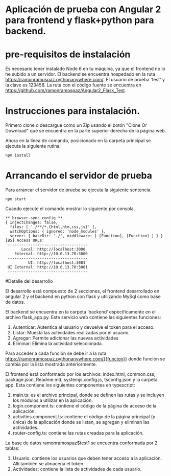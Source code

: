 # Aplicación de prueba con Angular 2 para frontend y flask+python para backend.

# pre-requisitos de instalación

Es necesario tener instalado Node 6 en tu máquina, ya que el frontend no lo he subido a un servidor. 
El backend se encuentra hospedado en la ruta https://ramonramospaz.pythonanywhere.com/. El usuario de prueba 'test' y la clave es 123456. La ruta con el código fuente se encuentra en https://github.com/ramonramospaz/Angular2_Flask_Test.

# Instrucciones para instalación.

Primero clone o descargue como un Zip usando el botón "Clone Or Download" que se encuentra en la parte superior derecha de la página web.

Ahora en la línea de comando, posicionado en la carpeta principal se ejecuta la siguiente rutina:

    npm install
    
# Arrancando el servidor de prueba

Para arrancar el servidor de prueba se ejecuta la siguiente sentencia.

	npm start

Cuando ejecute el comando mostrar lo siguiente por consola.

```
** browser-sync config **
{ injectChanges: false,
  files: [ './**/*.{html,htm,css,js}' ],
  watchOptions: { ignored: 'node_modules' },
  server: { baseDir: './', middleware: [ [Function], [Function] ] } }
[BS] Access URLs:
 -----------------------------------
       Local: http://localhost:3000
    External: http://10.0.13.70:3000
 -----------------------------------
          UI: http://localhost:3001
 UI External: http://10.0.13.70:3001
 -----------------------------------
```

#Detalle del desarrollo

El desarrollo está compuesto de 2 secciones, el frontend desarrollado en angular 2 y el backend en python con flask y utilizando MySql como base de datos.

El backend se encuentra en la carpeta ‘backend’ específicamente en el archivo flask_app.py. Este servicio web contiene las siguientes funciones:
1) Autenticar: Autentica al usuario y devuelve el token para el acceso.
2) Listar: Muesta las actividades realizadas por el usuario.
3) Agregar: Permite adicionar las nuevas actividades
4) Eliminar: Elimina la actividad seleccionada.

Para acceder a cada función se debe ir a la ruta https://ramonramospaz.pythonanywhere.com/{{funcion}} donde función se cambia por la lista mostrada anteriormente.

El frontend está conformado por los archivos: index.html, common.css, package.json, Readme.md, systemjs.config.js, tsconfig.json y la carpeta app. Esta contiene los siguientes componentes en typescript:
1) main.ts: es el archivo principal, donde se definen las rutas y se incluyen los módulos a utilizar en la aplicación.
2) login.component.ts: contiene el código de la página de acceso de la aplicación.
3) activities.component.ts: contiene el código de la página principal (y única) de la aplicación donde se listan, se agregan y eliminan las actividades.
4) router-config.ts: contiene las rutas creadas para la aplicación.

La base de datos ramonramospaz$test1 se encuentra conformada por 2 tablas:
1)	Usuario: contiene los usuarios que deben tener acceso a la aplicación. Allí también se almacena el token.
2)	Actividades: contiene la lista de actividades de cada usuario.





